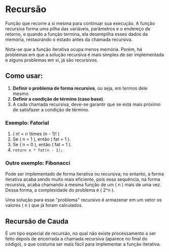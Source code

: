 # Recursão

Função que recorre a si mesma para continuar sua execução. A função recursiva forma uma pilha das variáveis, parâmetros e o endereço de retorno, e quando a função termina, ela desempilha esses dados da memória, restaurando o estado antes da chamada recursiva.

Nota-se que a função iterativa ocupa menos memória. Porém, há problemas em que a solução recursiva é mais simples de ser implementada e alguns problemas em si, já são recursivos.

## Como usar:
1. **Definir o problema de forma recursiva**, ou seja, em termos dele mesmo.
2. **Definir a condição de término (caso base)**.
3. A cada chamada recursiva, deve-se garantir que se está mais próximo de satisfazer a condição de término.

### Exemplo: Fatorial
1. \( n! = n \times (n - 1)! \)
2. Se \( n = 1 \), então \( fat = 1 \).
3. Se \( n = 0 \), então \( fat = 1 \).
4. `return n * fat(n - 1);`

### Outro exemplo: Fibonacci

Pode ser implementado de forma iterativa ou recursiva; no entanto, a forma iterativa acaba sendo muito mais eficiente, pois essa sequência, na forma recursiva, acaba chamando a mesma função de um \( n \) mais de uma vez. Dessa forma, a complexidade do problema é \( 2^n \). 

Uma solução para esse "problema" recursivo é armazenar em um vetor os valores \( n \) que já foram calculados.

## Recursão de Cauda

É um tipo especial de recursão, no qual não existe processamento a ser feito depois de encerrada a chamada recursiva (aparece no final do código), o que costuma ser mais fácil para implementar a função iterativa.

